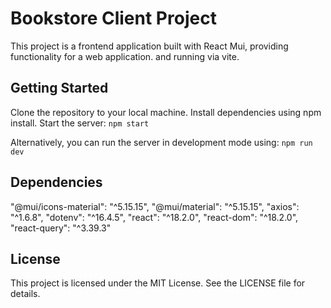 # Bookstore Client Project

This project is a frontend application built with React Mui, providing functionality for a web application.
and running via vite.

## Getting Started

Clone the repository to your local machine.
Install dependencies using npm install.
Start the server:
`npm start`

Alternatively, you can run the server in development mode using:
`npm run dev`


## Dependencies

"@mui/icons-material": "^5.15.15",
"@mui/material": "^5.15.15",
"axios": "^1.6.8",
"dotenv": "^16.4.5",
"react": "^18.2.0",
"react-dom": "^18.2.0",
"react-query": "^3.39.3"

## License

This project is licensed under the MIT License. See the LICENSE file for details.
